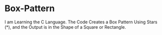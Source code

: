 # Box-Pattern
I am Learning the C Language. The Code Creates a Box Pattern Using Stars (*), and the Output is in the Shape of a Square or Rectangle.
